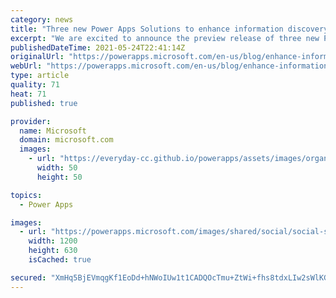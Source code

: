 ```yaml
---
category: news
title: "Three new Power Apps Solutions to enhance information discovery and create more inclusive organizations"
excerpt: "We are excited to announce the preview release of three new Power Apps Solutions on Dataverse for Teams: Profile+, Boards, and Perspectives. These apps are an addition to the series of extendable sample apps such as Employee Ideas, Inspections, Issue Reporting, Bulletins, and Milestones. These template"
publishedDateTime: 2021-05-24T22:41:14Z
originalUrl: "https://powerapps.microsoft.com/en-us/blog/enhance-information-discovery-and-create-more-inclusive-organizations-with-three-new-power-apps-solutions/"
webUrl: "https://powerapps.microsoft.com/en-us/blog/enhance-information-discovery-and-create-more-inclusive-organizations-with-three-new-power-apps-solutions/"
type: article
quality: 71
heat: 71
published: true

provider:
  name: Microsoft
  domain: microsoft.com
  images:
    - url: "https://everyday-cc.github.io/powerapps/assets/images/organizations/microsoft.com-50x50.jpg"
      width: 50
      height: 50

topics:
  - Power Apps

images:
  - url: "https://powerapps.microsoft.com/images/shared/social/social-share-post-ignite.png"
    width: 1200
    height: 630
    isCached: true

secured: "XmHq5BjEVmqgKf1EoDd+hNWoIUw1t1CADQOcTmu+ZtWi+fhs8tdxLIw2sWlKGiaDMYjICyrTM0VsB/YZ3d2a6oMduPj0uPgun4v6LcF1BO/1TafL+tiHij3Pee6aCmbB71moQXzHERwPjs90PC4qORkF8sAnhkoIJwqqgAsIsSukq0ur49eK+HbvqFomLuu15CbMLRthGe82Kf42vjufH0SDZWpd14Mnb2K2HP7ksWt/RdvSBJXQs5TAcgEBG3x6kkXRVnzz48WykEWQAYkVIRBNQnZ4gPSH12U9d8geGTw2KUG9IIlumD3AVYoD08T3LCd4aTrE9mIsmqk50d6rNKnOhNKehOz1xnu6YoG+aAE=;aVaaRepOzoC9uZesmofvcw=="
---
```


